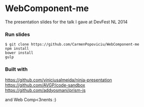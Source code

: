 WebComponent-me
===============
The presentation slides for the talk I gave at DevFest NL 2014

### Run slides
```shell
$ git clone https://github.com/CarmenPopoviciu/WebComponent-me
npm install
bower install
gulp
```

### Built with

https://github.com/viniciusalmeida/ninja-presentation
https://github.com/AVGP/code-sandbox
https://github.com/addyosmani/prism-js

and Web Comp<3nents :)